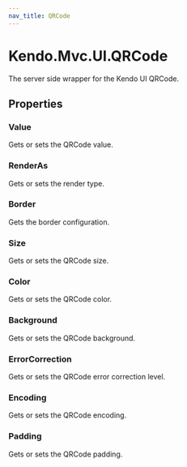 ```yaml
---
nav_title: QRCode
---
```


# Kendo.Mvc.UI.QRCode
The server side wrapper for the Kendo UI QRCode.



## Properties


### Value

Gets or sets the QRCode value.

### RenderAs

Gets or sets the render type.

### Border

Gets the border configuration.

### Size

Gets or sets the QRCode size.

### Color

Gets or sets the QRCode color.

### Background

Gets or sets the QRCode background.

### ErrorCorrection

Gets or sets the QRCode error correction level.

### Encoding

Gets or sets the QRCode encoding.

### Padding

Gets or sets the QRCode padding.



